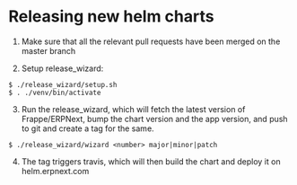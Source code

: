 # Releasing new helm charts

1. Make sure that all the relevant pull requests have been merged on the master branch

2. Setup release_wizard:
```shell
$ ./release_wizard/setup.sh
$ . ./venv/bin/activate
```

3. Run the release_wizard, which will fetch the latest version of Frappe/ERPNext, bump the chart version and the app version, and push to git and create a tag for the same.
```shell
$ ./release_wizard/wizard <number> major|minor|patch
```

4. The tag triggers travis, which will then build the chart and deploy it on helm.erpnext.com
